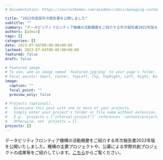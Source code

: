 ```yaml
---
# Documentation: https://sourcethemes.com/academic/docs/managing-content/

title: "2022年度版年次報告書を公開しました"
subtitle: ""
summary: "データビリティフロンティア機構の活動概要をご紹介する年次報告書2022年版を公開いたしました。機構の主要プロジェクトや、公募による学際共創プロジェクトの成果等をご紹介しています。[こちら](https://www.ids.osaka-u.ac.jp/ja/report/)からご覧ください。"
authors: [admin]
tags: []
categories: []
date: 2023-07-04T00:00:00+09:00
lastmod: 2023-07-04T00:00:00+09:00
featured: false
draft: false

# Featured image
# To use, add an image named `featured.jpg/png` to your page's folder.
# Focal points: Smart, Center, TopLeft, Top, TopRight, Left, Right, BottomLeft, Bottom, BottomRight.
image:
  caption: ""
  focal_point: ""
  preview_only: false

# Projects (optional).
#   Associate this post with one or more of your projects.
#   Simply enter your project's folder or file name without extension.
#   E.g. `projects = ["internal-project"]` references `content/project/deep-learning/index.md`.
#   Otherwise, set `projects = []`.
projects: []
---
```


データビリティフロンティア機構の活動概要をご紹介する年次報告書2022年版を公開いたしました。機構の主要プロジェクトや、公募による学際共創プロジェクトの成果等をご紹介しています。[こちら](https://www.ids.osaka-u.ac.jp/ja/report/)からご覧ください。

